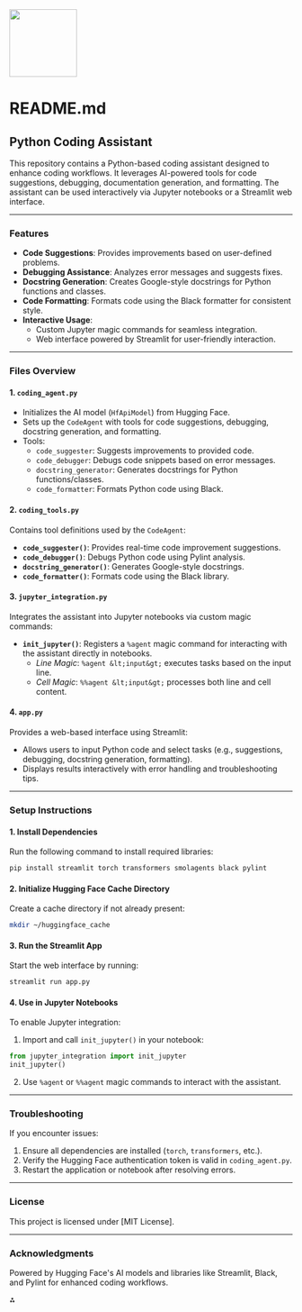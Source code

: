 <img src="https://r2cdn.perplexity.ai/pplx-full-logo-primary-dark%402x.png" class="logo" width="120"/>

# README.md

## Python Coding Assistant

This repository contains a Python-based coding assistant designed to enhance coding workflows. It leverages AI-powered tools for code suggestions, debugging, documentation generation, and formatting. The assistant can be used interactively via Jupyter notebooks or a Streamlit web interface.

---

### **Features**

- **Code Suggestions**: Provides improvements based on user-defined problems.
- **Debugging Assistance**: Analyzes error messages and suggests fixes.
- **Docstring Generation**: Creates Google-style docstrings for Python functions and classes.
- **Code Formatting**: Formats code using the Black formatter for consistent style.
- **Interactive Usage**:
    - Custom Jupyter magic commands for seamless integration.
    - Web interface powered by Streamlit for user-friendly interaction.

---

### **Files Overview**

#### **1. `coding_agent.py`**

- Initializes the AI model (`HfApiModel`) from Hugging Face.
- Sets up the `CodeAgent` with tools for code suggestions, debugging, docstring generation, and formatting.
- Tools:
    - `code_suggester`: Suggests improvements to provided code.
    - `code_debugger`: Debugs code snippets based on error messages.
    - `docstring_generator`: Generates docstrings for Python functions/classes.
    - `code_formatter`: Formats Python code using Black.


#### **2. `coding_tools.py`**

Contains tool definitions used by the `CodeAgent`:

- **`code_suggester()`**: Provides real-time code improvement suggestions.
- **`code_debugger()`**: Debugs Python code using Pylint analysis.
- **`docstring_generator()`**: Generates Google-style docstrings.
- **`code_formatter()`**: Formats code using the Black library.


#### **3. `jupyter_integration.py`**

Integrates the assistant into Jupyter notebooks via custom magic commands:

- **`init_jupyter()`**: Registers a `%agent` magic command for interacting with the assistant directly in notebooks.
    - *Line Magic*: `%agent &lt;input&gt;` executes tasks based on the input line.
    - *Cell Magic*: `%%agent &lt;input&gt;` processes both line and cell content.


#### **4. `app.py`**

Provides a web-based interface using Streamlit:

- Allows users to input Python code and select tasks (e.g., suggestions, debugging, docstring generation, formatting).
- Displays results interactively with error handling and troubleshooting tips.

---

### **Setup Instructions**

#### **1. Install Dependencies**

Run the following command to install required libraries:

```bash
pip install streamlit torch transformers smolagents black pylint
```


#### **2. Initialize Hugging Face Cache Directory**

Create a cache directory if not already present:

```bash
mkdir ~/huggingface_cache
```


#### **3. Run the Streamlit App**

Start the web interface by running:

```bash
streamlit run app.py
```


#### **4. Use in Jupyter Notebooks**

To enable Jupyter integration:

1. Import and call `init_jupyter()` in your notebook:

```python
from jupyter_integration import init_jupyter
init_jupyter()
```

2. Use `%agent` or `%%agent` magic commands to interact with the assistant.

---

### **Troubleshooting**

If you encounter issues:

1. Ensure all dependencies are installed (`torch`, `transformers`, etc.).
2. Verify the Hugging Face authentication token is valid in `coding_agent.py`.
3. Restart the application or notebook after resolving errors.

---

### **License**

This project is licensed under [MIT License].

---

### **Acknowledgments**

Powered by Hugging Face's AI models and libraries like Streamlit, Black, and Pylint for enhanced coding workflows.

<div>⁂</div>

[^1]: https://ppl-ai-file-upload.s3.amazonaws.com/web/direct-files/61731727/163f08c8-6f5d-48d5-8a0a-263936b22c61/jupyter_integration.py

[^2]: https://ppl-ai-file-upload.s3.amazonaws.com/web/direct-files/61731727/2e618efa-4a05-4d5f-a840-2463de43ddcb/coding_tools.py

[^3]: https://ppl-ai-file-upload.s3.amazonaws.com/web/direct-files/61731727/fc5ed63f-0a1e-44e4-bf9c-4326181e04a3/app.py

[^4]: https://ppl-ai-file-upload.s3.amazonaws.com/web/direct-files/61731727/fd0a3226-69d5-4fbe-95b0-6d6601eafe09/coding_agent.py

